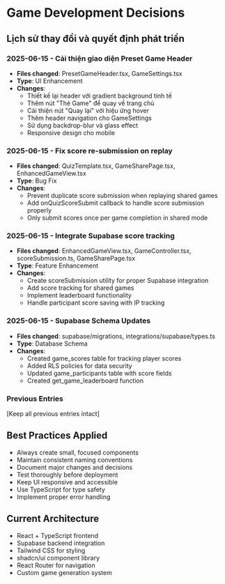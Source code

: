 # Game Development Decisions

## Lịch sử thay đổi và quyết định phát triển

### 2025-06-15 - Cải thiện giao diện Preset Game Header
- **Files changed**: PresetGameHeader.tsx, GameSettings.tsx
- **Type**: UI Enhancement
- **Changes**:
  - Thiết kế lại header với gradient background tinh tế
  - Thêm nút "Thẻ Game" để quay về trang chủ
  - Cải thiện nút "Quay lại" với hiệu ứng hover
  - Thêm header navigation cho GameSettings
  - Sử dụng backdrop-blur và glass effect
  - Responsive design cho mobile

### 2025-06-15 - Fix score re-submission on replay
- **Files changed**: QuizTemplate.tsx, GameSharePage.tsx, EnhancedGameView.tsx
- **Type**: Bug Fix
- **Changes**:
  - Prevent duplicate score submission when replaying shared games
  - Add onQuizScoreSubmit callback to handle score submission properly
  - Only submit scores once per game completion in shared mode

### 2025-06-15 - Integrate Supabase score tracking
- **Files changed**: EnhancedGameView.tsx, GameController.tsx, scoreSubmission.ts, GameSharePage.tsx
- **Type**: Feature Enhancement
- **Changes**:
  - Create scoreSubmission utility for proper Supabase integration
  - Add score tracking for shared games
  - Implement leaderboard functionality
  - Handle participant score saving with IP tracking

### 2025-06-15 - Supabase Schema Updates
- **Files changed**: supabase/migrations, integrations/supabase/types.ts
- **Type**: Database Schema
- **Changes**:
  - Created game_scores table for tracking player scores
  - Added RLS policies for data security
  - Updated game_participants table with score fields
  - Created get_game_leaderboard function

### Previous Entries
[Keep all previous entries intact]

## Best Practices Applied
- Always create small, focused components
- Maintain consistent naming conventions
- Document major changes and decisions
- Test thoroughly before deployment
- Keep UI responsive and accessible
- Use TypeScript for type safety
- Implement proper error handling

## Current Architecture
- React + TypeScript frontend
- Supabase backend integration
- Tailwind CSS for styling
- shadcn/ui component library
- React Router for navigation
- Custom game generation system

